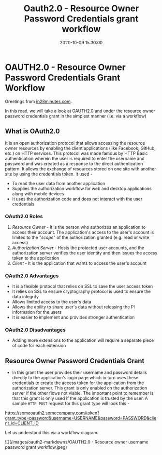 ﻿---
layout:  post
title: Oauth2.0 - Resource Owner Password Credentials grant workflow
date:    2020-10-09 15:30:00
summary:  Let us understand the Oauth2.0 Resource Owner Password Credentials grant workflow
categories:  SpringBootMicroservices
permalink:  /oauth2-resource-owner-password-credentials-grant-flowchart
---

# OAUTH2.0 - Resource Owner Password Credentials Grant Workflow

Greetings from [in28minutes.com](https://courses.in28minutes.com/).

In this read, we will take a look at OAUTH2.0 and under the resource owner password credentials grant in the simplest manner (i.e. via a workflow)

## What is OAuth2.0
It is an open authorization protocol that allows accessing the resource owner resources by enabling the client applications (like Facebook, GitHub, etc.) on HTTP services. This protocol was made famous by HTTP Basic authentication wherein the user is required to enter the username and password and was created as a response to the direct authentication pattern. It allows the exchange of resources stored on one site with another site by using the credentials token. It used - 

 - To read the user data from another application
 - Supplies the authorization workflow for web and desktop applications along with mobile devices
 - It uses the authorization code and does not interact with the user credentials

### OAuth2.0 Roles

 1. *Resource Owner* - It is the person who authorizes an application to access their account. The application's access to the user's account is limited to the "*scope*" of the authorization granted (e.g. read or  write access)
 2. *Authorization Server* - Hosts the protected user accounts, and the authorization server verifies the user identity and then issues the access token to the application
 3. *Client* - It is the application that wants to access the user's account

### OAuth2.0 Advantages

 - It is a flexible protocol that relies on SSL to save the user access token
 - It relies on SSL to ensure cryptography protocol is used to ensure the data integrity
 - Allows limited access to the user's data
 - Allows the ability to share user's data without releasing the PI information for the users
 - It is easier to implement and provides stronger authentication

### OAuth2.0 Disadvantages

 - Adding more extensions to the application will require a separate piece of code for each extension

## Resource Owner Password Credentials Grant

 - In this grant the user provides their username and password details directly to the application's login page which in turn uses these credentials to create the access token for the application from the authorization server. This grant is only enabled on the authorization server if the other flows not viable. The important point to remember is that this grant is only used if the application is trusted by the user. A sample `HTTP POST` request for this grant type will look this -
 
https://someoauth2.somecompany.com/token?grant_type=password&username=USERNAME&password=PASSWORD&client_id=CLIENT_ID

Let us understand this via a workflow diagram.

![](/images/oauth2-markdowns/OAUTH2.0 - Resource owner username password grant workflow.jpeg)
